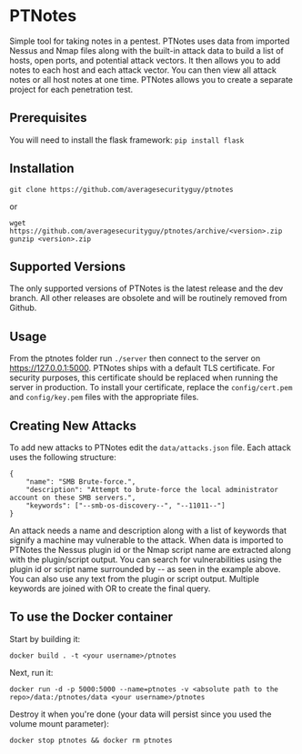 # PTNotes
Simple tool for taking notes in a pentest. PTNotes uses data from imported Nessus and Nmap files along with the built-in attack data to build a list of hosts, open ports, and potential attack vectors. It then allows you to add notes to each host and each attack vector. You can then view all attack notes or all host notes at one time. PTNotes allows you to create a separate project for each penetration test.

## Prerequisites
You will need to install the flask framework: `pip install flask`

## Installation
`git clone https://github.com/averagesecurityguy/ptnotes`

or

```
wget https://github.com/averagesecurityguy/ptnotes/archive/<version>.zip
gunzip <version>.zip
```

## Supported Versions
The only supported versions of PTNotes is the latest release and the dev branch. All other releases are obsolete and will be routinely removed from Github.


## Usage
From the ptnotes folder run `./server` then connect to the server on https://127.0.0.1:5000. PTNotes ships with a default TLS certificate. For security purposes, this certificate should be replaced when running the server in production. To install your certificate, replace the `config/cert.pem` and `config/key.pem` files with the appropriate files.


## Creating New Attacks
To add new attacks to PTNotes edit the `data/attacks.json` file. Each attack uses the following structure:

```
{
    "name": "SMB Brute-force.",
    "description": "Attempt to brute-force the local administrator account on these SMB servers.",
    "keywords": ["--smb-os-discovery--", "--11011--"]
}
```

An attack needs a name and description along with a list of keywords that signify a machine may vulnerable to the attack. When data is imported to PTNotes the Nessus plugin id or the Nmap script name are extracted along with the plugin/script output. You can search for vulnerabilities using the plugin id or script name surrounded by -- as seen in the example above. You can also use any text from the plugin or script output. Multiple keywords are joined with OR to create the final query.

## To use the Docker container
Start by building it:
```
docker build . -t <your username>/ptnotes
```
Next, run it:
```
docker run -d -p 5000:5000 --name=ptnotes -v <absolute path to the repo>/data:/ptnotes/data <your username>/ptnotes
```
Destroy it when you're done (your data will persist since you used the volume mount parameter):
```
docker stop ptnotes && docker rm ptnotes
```
